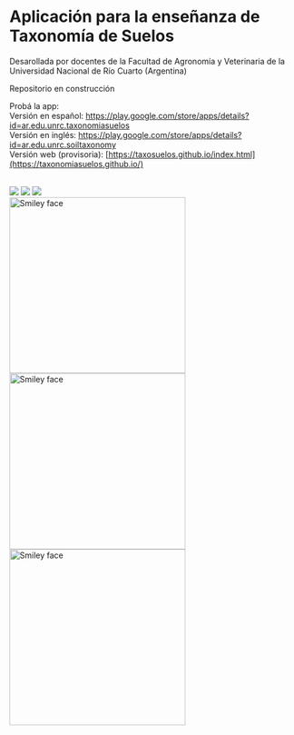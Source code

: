 # Aplicación para la enseñanza de Taxonomía de Suelos
Desarollada por docentes de la Facultad de Agronomía y Veterinaria de la Universidad Nacional de Río Cuarto (Argentina)

Repositorio en construcción

Probá la app:<br>
Versión en español: https://play.google.com/store/apps/details?id=ar.edu.unrc.taxonomiasuelos <br>
Versión en inglés: https://play.google.com/store/apps/details?id=ar.edu.unrc.soiltaxonomy <br>
Versión web (provisoria): [https://taxosuelos.github.io/index.html](https://taxonomiasuelos.github.io/)


<br>
<div style="display: inline-block;">
  <img src="https://lh3.googleusercontent.com/OPcKBYud8lRT3k6_54bVG7NMPI0CXNWDnGZgkl5PjX3lYCR11qLeBj2_QrsL4kaz=w720-h310" >
  <img src="https://lh3.googleusercontent.com/w-0Zft29O6DeN_0J7gREv251I5sGN6k-PT1xBiY-sghNuIpaZ7ZbJYO3XJp7SBVPyQ=w720-h310" >
  <img src="https://lh3.googleusercontent.com/DXW4nU8DNKyeksd40HjlIkNiNz72KTyyal6VPQ0_77u_JDD8o1eiPozg-rYbAAoCRGY=w720-h310">
</div>
<br>
 <img src="https://lh3.googleusercontent.com/OPcKBYud8lRT3k6_54bVG7NMPI0CXNWDnGZgkl5PjX3lYCR11qLeBj2_QrsL4kaz=w720-h310" alt="Smiley face" height="310">    <img src="https://lh3.googleusercontent.com/w-0Zft29O6DeN_0J7gREv251I5sGN6k-PT1xBiY-sghNuIpaZ7ZbJYO3XJp7SBVPyQ=w720-h310" alt="Smiley face" height="310">     <img src="https://lh3.googleusercontent.com/DXW4nU8DNKyeksd40HjlIkNiNz72KTyyal6VPQ0_77u_JDD8o1eiPozg-rYbAAoCRGY=w720-h310" alt="Smiley face" height="310">
